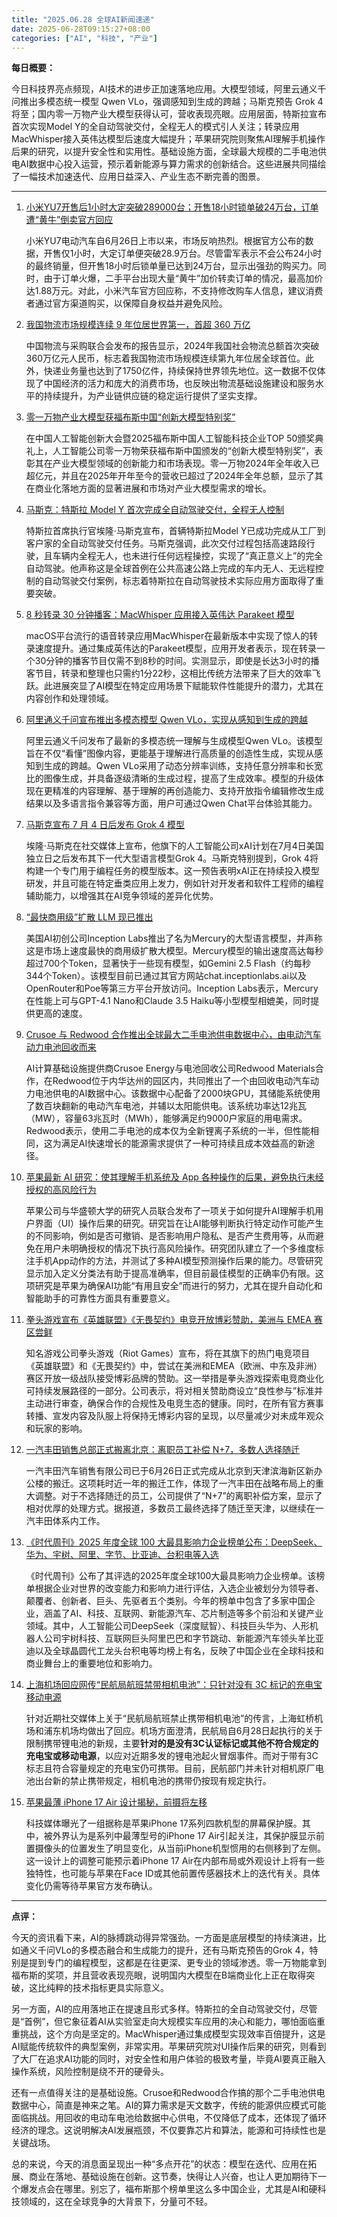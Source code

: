 ```yaml
---
title: "2025.06.28 全球AI新闻速递"
date: 2025-06-28T09:15:27+08:00
categories: ["AI", "科技", "产业"]
---
```


**每日概要：**

今日科技界亮点频现，AI技术的进步正加速落地应用。大模型领域，阿里云通义千问推出多模态统一模型 Qwen VLo，强调感知到生成的跨越；马斯克预告 Grok 4 将至；国内零一万物产业大模型获得认可，营收表现亮眼。应用层面，特斯拉宣布首次实现Model Y的全自动驾驶交付，全程无人的模式引人关注；转录应用MacWhisper接入英伟达模型后速度大幅提升；苹果研究院则聚焦AI理解手机操作后果的研究，以提升安全性和实用性。基础设施方面，全球最大规模的二手电池供电AI数据中心投入运营，预示着新能源与算力需求的创新结合。这些进展共同描绘了一幅技术加速迭代、应用日益深入、产业生态不断完善的图景。

---

1.  [小米YU7开售后1小时大定突破289000台；开售18小时锁单破24万台，订单遭“黄牛”倒卖官方回应](https://www.ithome.com/0/864/312.htm)

    小米YU7电动汽车自6月26日上市以来，市场反响热烈。根据官方公布的数据，开售仅1小时，大定订单便突破28.9万台。尽管雷军表示不会公布24小时的最终销量，但开售18小时后锁单量已达到24万台，显示出强劲的购买力。同时，由于订单火爆，二手平台出现大量“黄牛”加价转卖订单的情况，最高加价达1.88万元。对此，小米汽车官方回应称，不支持修改购车人信息，建议消费者通过官方渠道购买，以保障自身权益并避免风险。

2.  [我国物流市场规模连续 9 年位居世界第一，首超 360 万亿](https://www.ithome.com/0/864/312.htm)

    中国物流与采购联合会发布的报告显示，2024年我国社会物流总额首次突破360万亿元人民币，标志着我国物流市场规模连续第九年位居全球首位。此外，快递业务量也达到了1750亿件，持续保持世界领先地位。这一数据不仅体现了中国经济的活力和庞大的消费市场，也反映出物流基础设施建设和服务水平的持续提升，为产业链供应链的稳定运行提供了坚实支撑。

3.  [零一万物产业大模型获福布斯中国“创新大模型特别奖”](https://36kr.com/newsflashes/3354713454741510?f=rss)

    在中国人工智能创新大会暨2025福布斯中国人工智能科技企业TOP 50颁奖典礼上，人工智能公司零一万物荣获福布斯中国颁发的“创新大模型特别奖”，表彰其在产业大模型领域的创新能力和市场表现。零一万物2024年全年收入已超亿元，并且在2025年开年至今的营收已超过了2024年全年总额，显示了其在商业化落地方面的显著进展和市场对产业大模型需求的增长。

4.  [马斯克：特斯拉 Model Y 首次完成全自动驾驶交付，全程无人控制](https://www.ithome.com/0/864/305.htm)

    特斯拉首席执行官埃隆·马斯克宣布，首辆特斯拉Model Y已成功完成从工厂到客户家的全自动驾驶交付任务。马斯克强调，此次交付过程包括高速路段行驶，且车辆内全程无人，也未进行任何远程操控，实现了“真正意义上”的完全自动驾驶。他声称这是全球首例在公共高速公路上完成的车内无人、无远程控制的自动驾驶交付案例，标志着特斯拉在自动驾驶技术实际应用方面取得了重要突破。

5.  [8 秒转录 30 分钟播客：MacWhisper 应用接入英伟达 Parakeet 模型](https://www.ithome.com/0/864/304.htm)

    macOS平台流行的语音转录应用MacWhisper在最新版本中实现了惊人的转录速度提升。通过集成英伟达的Parakeet模型，应用开发者表示，现在转录一个30分钟的播客节目仅需不到8秒的时间。实测显示，即使是长达3小时的播客节目，转录和整理也只需约1分22秒，这相比传统方法带来了巨大的效率飞跃。此进展突显了AI模型在特定应用场景下赋能软件性能提升的潜力，尤其在内容创作和处理领域。

6.  [阿里通义千问宣布推出多模态模型 Qwen VLo，实现从感知到生成的跨越](https://www.ithome.com/0/864/296.htm)

    阿里云通义千问发布了最新的多模态统一理解与生成模型Qwen VLo。该模型旨在不仅“看懂”图像内容，更能基于理解进行高质量的创造性生成，实现从感知到生成的跨越。Qwen VLo采用了动态分辨率训练，支持任意分辨率和长宽比的图像生成，并具备逐级清晰的生成过程，提高了生成效率。模型的升级体现在更精准的内容理解、基于理解的再创造能力、支持开放指令编辑修改生成结果以及多语言指令兼容等方面，用户可通过Qwen Chat平台体验其能力。

7.  [马斯克宣布 7 月 4 日后发布 Grok 4 模型](https://www.ithome.com/0/864/262.htm)

    埃隆·马斯克在社交媒体上宣布，他旗下的人工智能公司xAI计划在7月4日美国独立日之后发布其下一代大型语言模型Grok 4。马斯克特别提到，Grok 4将构建一个专门用于编程任务的模型版本。这一预告表明xAI正在持续投入模型研发，并且可能在特定垂类应用上发力，例如针对开发者和软件工程师的编程辅助能力，以增强其在AI竞争领域的差异化优势。

8.  [“最快商用级”扩散 LLM 现已推出](https://analyticsindiamag.com/ai-news-updates/the-fastest-commercial-grade-diffusion-llm-is-available-now/)

    美国AI初创公司Inception Labs推出了名为Mercury的大型语言模型，并声称这是市场上速度最快的商用级扩散大模型。Mercury模型的输出速度高达每秒超过700个Token，显著快于一些现有模型，如Gemini 2.5 Flash（约每秒344个Token）。该模型目前已通过其官方网站chat.inceptionlabs.ai以及OpenRouter和Poe等第三方平台开放访问。Inception Labs表示，Mercury在性能上可与GPT-4.1 Nano和Claude 3.5 Haiku等小型模型相媲美，同时提供更高的速度。

9.  [Crusoe 与 Redwood 合作推出全球最大二手电池供电数据中心，由电动汽车动力电池回收而来](https://www.ithome.com/0/864/295.htm)

    AI计算基础设施提供商Crusoe Energy与电池回收公司Redwood Materials合作，在Redwood位于内华达州的园区内，共同推出了一个由回收电动汽车动力电池供电的AI数据中心。该数据中心配备了2000块GPU，其储能系统使用了数百块翻新的电动汽车电池，并辅以太阳能供电。该系统功率达12兆瓦（MW），容量63兆瓦时（MWh），能够满足约9000户家庭的用电需求。Redwood表示，使用二手电池的成本仅为全新锂离子系统的一半，但性能相同，这为满足AI快速增长的能源需求提供了一种可持续且成本效益高的新途径。

10. [苹果最新 AI 研究：使其理解手机系统及 App 各种操作的后果，避免执行未经授权的高风险行为](https://www.ithome.com/0/864/294.htm)

    苹果公司与华盛顿大学的研究人员联合发布了一项关于如何提升AI理解手机用户界面（UI）操作后果的研究。研究旨在让AI能够判断执行特定动作可能产生的不同影响，例如是否可撤销、是否影响用户隐私、是否产生费用等，从而避免在用户未明确授权的情况下执行高风险操作。研究团队建立了一个多维度标注手机App动作的方法，并测试了多种AI模型预测操作后果的能力。尽管研究显示加入定义分类法有助于提高准确率，但目前最佳模型的正确率仍有限。这项研究是苹果为确保AI功能“有用且安全”而进行的努力，尤其在提升自动化和智能助手的可靠性方面具有重要意义。

11. [拳头游戏宣布《英雄联盟》《无畏契约》电竞开放博彩赞助，美洲与 EMEA 赛区尝鲜](https://www.ithome.com/0/864/312.htm)

    知名游戏公司拳头游戏（Riot Games）宣布，将在其旗下的热门电竞项目《英雄联盟》和《无畏契约》中，尝试在美洲和EMEA（欧洲、中东及非洲）赛区开放一级战队接受博彩品牌的赞助。这一举措是拳头游戏探索电竞商业化可持续发展路径的一部分。公司表示，将对相关赞助商设立“良性参与”标准并主动进行审查，确保合作的合规性及电竞生态的健康。同时，在所有官方赛事转播、宣发内容及队服上将保持无博彩内容的呈现，以尽量减少对未成年观众和玩家的影响。

12. [一汽丰田销售总部正式搬离北京：离职员工补偿 N+7，多数人选择随迁](https://www.ithome.com/0/864/312.htm)

    一汽丰田汽车销售有限公司已于6月26日正式完成从北京到天津滨海新区新办公楼的搬迁。这项耗时近一年的搬迁工作，体现了一汽丰田在战略布局上的重大调整。对于不选择随迁的员工，公司提供了“N+7”的离职补偿方案，显示了相对优厚的处理方式。据报道，多数员工最终选择了随迁至天津，以继续在一汽丰田体系内工作。

13. [《时代周刊》2025 年度全球 100 大最具影响力企业榜单公布：DeepSeek、华为、宇树、阿里、字节、比亚迪、台积电等入选](https://www.ithome.com/0/864/312.htm)

    《时代周刊》公布了其评选的2025年度全球100大最具影响力企业榜单。该榜单根据企业对世界的改变能力和影响力进行评估，入选企业被划分为领导者、颠覆者、创新者、巨头、先驱者五个类别。今年的榜单中包含了多家中国企业，涵盖了AI、科技、互联网、新能源汽车、芯片制造等多个前沿和关键产业领域。其中，人工智能公司DeepSeek（深度赋智）、科技巨头华为、人形机器人公司宇树科技、互联网巨头阿里巴巴和字节跳动、新能源汽车领头羊比亚迪以及全球晶圆代工龙头台积电等均榜上有名，反映了中国企业在全球科技和商业舞台上的重要地位和影响力。

14. [上海机场回应网传“民航局航班禁带相机电池”：只针对没有 3C 标记的充电宝移动电源](https://www.ithome.com/0/864/312.htm)

    针对近期社交媒体上关于“民航局航班禁止携带相机电池”的传言，上海虹桥机场和浦东机场均做出了回应。机场方面澄清，民航局自6月28日起执行的关于限制携带锂电池的新规，主要**针对的是没有3C认证标记或其他不符合规定的充电宝或移动电源**，以应对近期多发的锂电池起火冒烟事件。而对于带有3C标志且符合容量规定的充电宝仍可携带。目前，民航部门并未针对相机原厂电池出台新的禁止携带规定，相机电池的携带仍按现有规定执行。

15. [苹果最薄 iPhone 17 Air 设计揭秘，前摄将左移](https://www.ithome.com/0/864/312.htm)

    科技媒体曝光了一组据称是苹果iPhone 17系列四款机型的屏幕保护膜。其中，被外界认为是系列中最薄型号的iPhone 17 Air引起关注，其保护膜显示前置摄像头的位置发生了明显变化，从当前iPhone机型惯用的右侧移到了左侧。这一设计上的调整可能预示着iPhone 17 Air在内部布局或外观设计上将有一些独特性，也可能与苹果在Face ID或其他前置传感器技术上的迭代有关。具体变化仍需等待苹果官方发布确认。

---

**点评：**

今天的资讯看下来，AI的脉搏跳动得异常强劲。一方面是底层模型的持续演进，比如通义千问VLo的多模态融合和生成能力的提升，还有马斯克预告的Grok 4，特别是提到专门的编程模型，这都是在往更深、更专业的领域渗透。零一万物能拿到福布斯的奖项，并且营收表现亮眼，说明国内大模型在B端商业化上正在取得突破，这比纯粹的技术指标更具实际意义。

另一方面，AI的应用落地正在提速且形式多样。特斯拉的全自动驾驶交付，尽管是“首例”，但它象征着AI从实验室走向大规模实车应用的决心和能力，哪怕面临重重挑战，这个方向是坚定的。MacWhisper通过集成模型实现效率百倍提升，这是AI赋能传统软件的典型案例，非常实用。苹果研究院对UI操作后果的研究，则看到了大厂在追求AI功能的同时，对安全性和用户体验的极致考量，毕竟AI要真正融入操作系统，风险控制是绕不开的硬骨头。

还有一点值得关注的是基础设施。Crusoe和Redwood合作搞的那个二手电池供电数据中心，简直是神来之笔。AI的算力需求是天文数字，传统的能源供应模式可能面临挑战。用回收的电动车电池给数据中心供电，不仅降低了成本，还体现了循环经济的理念。这说明解决AI发展瓶颈，不仅要靠芯片和算法，能源和可持续性也是关键战场。

总的来说，今天的消息面呈现出一种“多点开花”的状态：模型在迭代、应用在拓展、商业在落地、基础设施在创新。这节奏，快得让人兴奋，也让人更加期待下一个爆发点会在哪里。别忘了，福布斯那个榜单里这么多中国企业，尤其是AI和硬科技领域的，这在全球竞争的大背景下，分量可不轻。